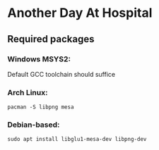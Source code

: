 # Another Day At Hospital



## Required packages

### Windows MSYS2:

Default GCC toolchain should suffice

### Arch Linux:
```
pacman -S libpng mesa
```

### Debian-based:
```
sudo apt install libglu1-mesa-dev libpng-dev
```

